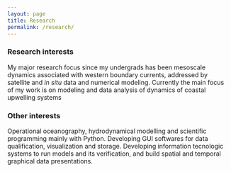 ```yaml
---
layout: page
title: Research
permalink: /research/
---
```


### Research interests

My major research focus since my undergrads has been mesoscale dynamics associated with western boundary currents, addressed by satellite and *in situ* data and numerical modeling. Currently the main focus of my work is on modeling and data analysis of dynamics of coastal upwelling systems 

### Other interests

Operational oceanography, hydrodynamical modelling and scientific programming mainly with Python. Developing GUI softwares for data qualification, visualization and storage. Developing information tecnologic systems to run models and its verification, and build spatial and temporal graphical data presentations.  


